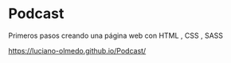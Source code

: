 # Podcast

Primeros pasos creando una página web con HTML , CSS , SASS 

https://luciano-olmedo.github.io/Podcast/
